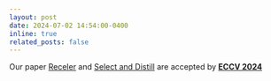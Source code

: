 ```yaml
---
layout: post
date: 2024-07-02 14:54:00-0400
inline: true
related_posts: false
---
```


Our paper [Receler](https://arxiv.org/abs/2311.17717) and [Select and Distill](https://arxiv.org/abs/2403.09296) are accepted by [**ECCV 2024**](https://eccv.ecva.net/)
